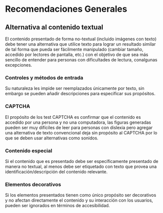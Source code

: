 # Recomendaciones Generales

## Alternativa al contenido textual

El contenido presentado de forma no-textual (incluido imágenes con texto) debe tener una alternativa que utilice texto para lograr un resultado similar de tal forma que pueda ser fácilmente manipulado (cambiar tamaño, accedido por lectores de pantalla, etc.) con el objetivo de que sea más sencillo de entender para personas con dificultades de lectura, conalgunas excepciones.
### Controles y métodos de entrada
 Su naturaleza les impide ser reemplazados únicamente por texto, sin embargo se pueden añadir descripciones para especificar sus propósitos.
### CAPTCHA 
El propósito de los test CAPTCHA es confirmar que el contenido es accedido por una persona y no una computadora, las figuras generadas pueden ser muy difíciles de leer para personas con dislexia pero agregar una alternativa de texto convencional deja sin propósito al CAPTCHA por lo que se deben usar alternativas como sonidos.
### Contenido especial 
Si el contenido que es presentado debe ser específicamente presentado de manera no textual, al menos debe ser etiquetado con texto que provea una identificación/descripción del contenido relevante.
### Elementos decorativos
Si los elementos presentados tienen como único propósito ser decorativos y no afectan directamente el contenido y su interacción con los usuarios, pueden ser ignorados en términos de accesibilidad.
